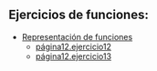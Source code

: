 ## Ejercicios de funciones:

* [Representación de funciones](https://www.geogebra.org/m/dukms3vp)
	- [página12.ejercicio12](https://www.geogebra.org/m/hps7urku)
	- [página12.ejercicio13](https://www.geogebra.org/m/cd4jkgta)